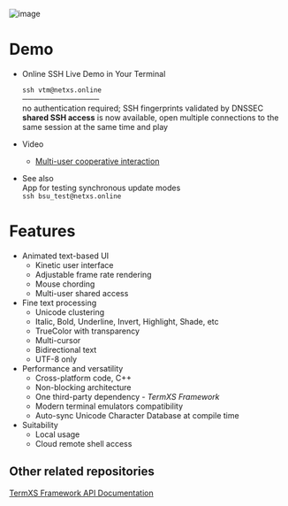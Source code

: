 ![image](https://dice.netxs.online/cloud/vtm/vtm_demo.png)

# Demo
- Online SSH Live Demo in Your Terminal  
  
    `ssh vtm@netxs.online`   
       ──────────────  
       no authentication required; SSH fingerprints validated by DNSSEC  
       __shared SSH access__ is now available, open multiple connections to the same session at the same time and play  
- Video
  - [Multi-user cooperative interaction](https://youtu.be/0zU4e5Vam8c)
- See also  
  App for testing synchronous update modes  
  `ssh bsu_test@netxs.online`

# Features
- Animated text-based UI
  - Kinetic user interface
  - Adjustable frame rate rendering
  - Mouse chording
  - Multi-user shared access
- Fine text processing
  - Unicode clustering
  - Italic, Bold, Underline, Invert, Highlight, Shade, etc
  - TrueColor with transparency
  - Multi-cursor
  - Bidirectional text
  - UTF-8 only
- Performance and versatility  
  - Cross-platform code, C++
  - Non-blocking architecture
  - One third-party dependency - _TermXS Framework_
  - Modern terminal emulators compatibility
  - Auto-sync Unicode Character Database at compile time
- Suitability
  - Local usage
  - Cloud remote shell access

## Other related repositories
[TermXS Framework API Documentation](https://github.com/netxs-group/TermXS-Docs)
